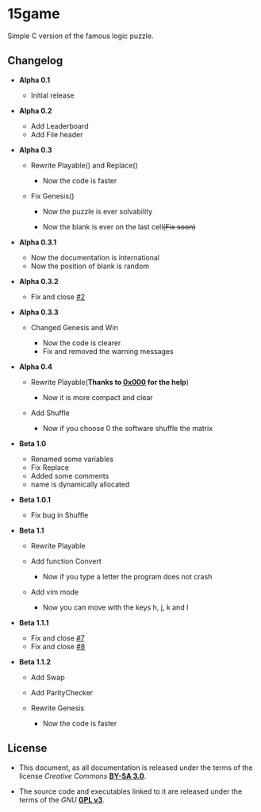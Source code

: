 # 15game

Simple C version of the famous logic puzzle.

## Changelog

- **Alpha 0.1**

  - Initial release

- **Alpha 0.2**

  - Add Leaderboard
  - Add File header

- **Alpha 0.3**

  - Rewrite Playable() and Replace()

    - Now the code is faster

  - Fix Genesis()

    - Now the puzzle is ever solvability

    - Now the blank is ever on the last cell~~(Fix soon)~~

- **Alpha 0.3.1**

  - Now the documentation is international
  - Now the position of blank is random

- **Alpha 0.3.2**

  - Fix and close [#2](https://github.com/OrangeDugongo/15game/issues/2)

- **Alpha 0.3.3**

  - Changed Genesis and Win

    - Now the code is clearer
    - Fix and removed the warning messages

- **Alpha 0.4**

  - Rewrite Playable(**Thanks to [0x000](https://github.com/0x000) for the help**)

    - Now it is more compact and clear

  - Add Shuffle

    - Now if you choose 0 the software shuffle the matrix

- **Beta 1.0**

  - Renamed some variables
  - Fix Replace
  - Added some comments
  - name is dynamically allocated

- **Beta 1.0.1**

  - Fix bug in Shuffle

- **Beta 1.1**

  - Rewrite Playable
  - Add function Convert

    - Now if you type a letter the program does not crash

  - Add vim mode

    - Now you can move with the keys h, j, k and l

- **Beta 1.1.1**

  - Fix and close [#7](https://github.com/OrangeDugongo/15game/issues/7)
  - Fix and close [#8](https://github.com/OrangeDugongo/15game/issues/8)

- **Beta 1.1.2**

  - Add Swap
  - Add ParityChecker
  - Rewrite Genesis

    - Now the code is faster

## License

- This document, as all documentation is released under the terms of the license _Creative Commons_ [**BY-SA 3.0**](http://creativecommons.org/licenses/by-sa/3.0/it/deed.it).

- The source code and executables linked to it are released under the terms of the _GNU_ [**GPL v3**](http://www.gnu.org/licenses/gpl-3.0.html).
